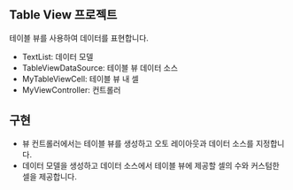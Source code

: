## Table View 프로젝트

테이블 뷰를 사용하여 데이터를 표현합니다.

- TextList: 데이터 모델
- TableViewDataSource: 테이블 뷰 데이터 소스
- MyTableViewCell: 테이블 뷰 내 셀
- MyViewController: 컨트롤러

## 구현

- 뷰 컨트롤러에서는 테이블 뷰를 생성하고 오토 레이아웃과 데이터 소스를 지정합니다.
- 데이터 모델을 생성하고 데이터 소스에서 테이블 뷰에 제공할 셀의 수와 커스텀한 셀을 제공합니다.